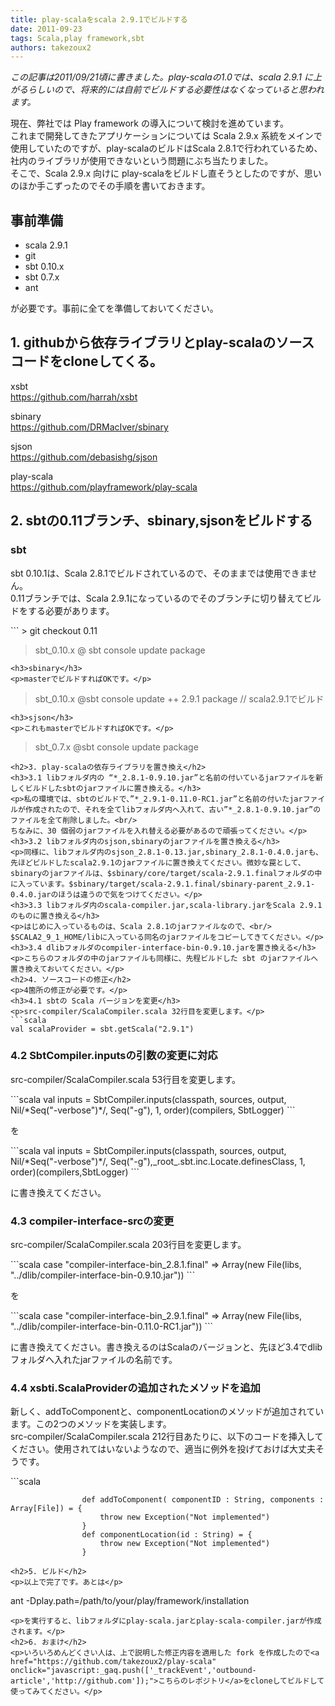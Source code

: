 ```yaml
---
title: play-scalaをscala 2.9.1でビルドする
date: 2011-09-23
tags: Scala,play framework,sbt
authors: takezoux2
---
```

 
<p><em>この記事は2011/09/21頃に書きました。play-scalaの1.0では、scala 2.9.1 に上がるらしいので、将来的には自前でビルドする必要性はなくなっていると思われます。</em></p>
<p>現在、弊社では Play framework の導入について検討を進めています。<br/>
これまで開発してきたアプリケーションについては Scala 2.9.x 系統をメインで使用していたのですが、play-scalaのビルドはScala 2.8.1で行われているため、社内のライブラリが使用できないという問題にぶち当たりました。<br/>
そこで、Scala 2.9.x 向けに play-scalaをビルドし直そうとしたのですが、思いのほか手こずったのでその手順を書いておきます。</p>
<h2>事前準備</h2>
<ul>
<li>scala 2.9.1</li>
<li>git</li>
<li>sbt 0.10.x</li>
<li>sbt 0.7.x</li>
<li>ant</li>
</ul>
<p>が必要です。事前に全てを準備しておいてください。</p>
<h2>1. githubから依存ライブラリとplay-scalaのソースコードをcloneしてくる。</h2>
<p>xsbt<br/>
<a href="https://github.com/harrah/xsbt" onclick="javascript:_gaq.push(['_trackEvent','outbound-article','http://github.com']);">https://github.com/harrah/xsbt</a></p>
<p>sbinary<br/>
<a href="https://github.com/DRMacIver/sbinary" onclick="javascript:_gaq.push(['_trackEvent','outbound-article','http://github.com']);">https://github.com/DRMacIver/sbinary</a></p>
<p>sjson<br/>
<a href="https://github.com/debasishg/sjson" onclick="javascript:_gaq.push(['_trackEvent','outbound-article','http://github.com']);">https://github.com/debasishg/sjson</a></p>
<p>play-scala<br/>
<a href="https://github.com/playframework/play-scala" onclick="javascript:_gaq.push(['_trackEvent','outbound-article','http://github.com']);">https://github.com/playframework/play-scala</a></p>
<h2>2. sbtの0.11ブランチ、sbinary,sjsonをビルドする</h2>
<h3>sbt</h3>
<p>sbt 0.10.1は、Scala 2.8.1でビルドされているので、そのままでは使用できません。<br/>
0.11ブランチでは、Scala 2.9.1になっているのでそのブランチに切り替えてビルドをする必要があります。</p>
```
> git checkout 0.11

> sbt_0.10.x
@ sbt console
> update
> package
```
<h3>sbinary</h3>
<p>masterでビルドすればOKです。</p>
```
> sbt_0.10.x
@sbt console
> update
> ++ 2.9.1 package // scala2.9.1でビルド
```
<h3>sjson</h3>
<p>これもmasterでビルドすればOKです。</p>
```
> sbt_0.7.x
@sbt console
> update
> package
```
<h2>3. play-scalaの依存ライブラリを置き換え</h2>
<h3>3.1 libフォルダ内の “*_2.8.1-0.9.10.jar”と名前の付いているjarファイルを新しくビルドしたsbtのjarファイルに置き換える。</h3>
<p>私の環境では、sbtのビルドで、”*_2.9.1-0.11.0-RC1.jar”と名前の付いたjarファイルが作成されたので、それを全てlibフォルダ内へ入れて、古い”*_2.8.1-0.9.10.jar”のファイルを全て削除しました。<br/>
ちなみに、30 個弱のjarファイルを入れ替える必要があるので頑張ってください。</p>
<h3>3.2 libフォルダ内のsjson,sbinaryのjarファイルを置き換える</h3>
<p>同様に、libフォルダ内のsjson_2.8.1-0.13.jar,sbinary_2.8.1-0.4.0.jarも、先ほどビルドしたscala2.9.1のjarファイルに置き換えてください。微妙な罠として、sbinaryのjarファイルは、$sbinary/core/target/scala-2.9.1.finalフォルダの中に入っています。$sbinary/target/scala-2.9.1.final/sbinary-parent_2.9.1-0.4.0.jarのほうは違うので気をつけてください。</p>
<h3>3.3 libフォルダ内のscala-compiler.jar,scala-library.jarをScala 2.9.1のものに置き換える</h3>
<p>はじめに入っているものは、Scala 2.8.1のjarファイルなので、<br/>
$SCALA2_9_1_HOME/libに入っている同名のjarファイルをコピーしてきてください。</p>
<h3>3.4 dlibフォルダのcompiler-interface-bin-0.9.10.jarを置き換える</h3>
<p>こちらのフォルダの中のjarファイルも同様に、先程ビルドした sbt のjarファイルへ置き換えておいてください。</p>
<h2>4. ソースコードの修正</h2>
<p>4箇所の修正が必要です。</p>
<h3>4.1 sbtの Scala バージョンを変更</h3>
<p>src-compiler/ScalaCompiler.scala 32行目を変更します。</p>
```scala
val scalaProvider = sbt.getScala("2.9.1")
```
<h3>4.2 SbtCompiler.inputsの引数の変更に対応</h3>
<p>src-compiler/ScalaCompiler.scala 53行目を変更します。</p>
```scala
val inputs = SbtCompiler.inputs(classpath, sources, output, Nil/*Seq("-verbose")*/, Seq("-g"), 1, order)(compilers, SbtLogger)
```
<p>を</p>
```scala
val inputs = SbtCompiler.inputs(classpath, sources, output, Nil/*Seq("-verbose")*/, Seq("-g"),_root_.sbt.inc.Locate.definesClass, 1, order)(compilers,SbtLogger)
```
<p>に書き換えてください。</p>
<h3>4.3 compiler-interface-srcの変更</h3>
<p>src-compiler/ScalaCompiler.scala 203行目を変更します。</p>
```scala
case "compiler-interface-bin_2.8.1.final" => Array(new File(libs, "../dlib/compiler-interface-bin-0.9.10.jar"))
```
<p>を</p>
```scala
case "compiler-interface-bin_2.9.1.final" => Array(new File(libs, "../dlib/compiler-interface-bin-0.11.0-RC1.jar"))
```
<p>に書き換えてください。書き換えるのはScalaのバージョンと、先ほど3.4でdlibフォルダへ入れたjarファイルの名前です。</p>
<h3>4.4 xsbti.ScalaProviderの追加されたメソッドを追加</h3>
<p>新しく、addToComponentと、componentLocationのメソッドが追加されています。この2つのメソッドを実装します。<br/>
src-compiler/ScalaCompiler.scala 212行目あたりに、以下のコードを挿入してください。使用されてはいないようなので、適当に例外を投げておけば大丈夫そうです。</p>
```scala

                    def addToComponent( componentID : String, components : Array[File]) = {
                        throw new Exception("Not implemented")
                    }
                    def componentLocation(id : String) = {
                        throw new Exception("Not implemented")
                    }
```
<h2>5. ビルド</h2>
<p>以上で完了です。あとは</p>
```
ant -Dplay.path=/path/to/your/play/framework/installation
```
<p>を実行すると、libフォルダにplay-scala.jarとplay-scala-compiler.jarが作成されます。</p>
<h2>6. おまけ</h2>
<p>いろいろめんどくさい人は、上で説明した修正内容を適用した fork を作成したので<a href="https://github.com/takezoux2/play-scala" onclick="javascript:_gaq.push(['_trackEvent','outbound-article','http://github.com']);">こちらのレポジトリ</a>をcloneしてビルドして使ってみてください。</p>
